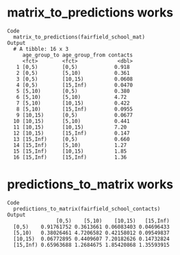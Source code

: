 # matrix_to_predictions works

    Code
      matrix_to_predictions(fairfield_school_mat)
    Output
      # A tibble: 16 x 3
         age_group_to age_group_from contacts
         <fct>        <fct>             <dbl>
       1 [0,5)        [0,5)            0.918 
       2 [0,5)        [5,10)           0.361 
       3 [0,5)        [10,15)          0.0608
       4 [0,5)        [15,Inf)         0.0470
       5 [5,10)       [0,5)            0.380 
       6 [5,10)       [5,10)           4.72  
       7 [5,10)       [10,15)          0.422 
       8 [5,10)       [15,Inf)         0.0955
       9 [10,15)      [0,5)            0.0677
      10 [10,15)      [5,10)           0.441 
      11 [10,15)      [10,15)          7.20  
      12 [10,15)      [15,Inf)         0.147 
      13 [15,Inf)     [0,5)            0.660 
      14 [15,Inf)     [5,10)           1.27  
      15 [15,Inf)     [10,15)          1.85  
      16 [15,Inf)     [15,Inf)         1.36  

# predictions_to_matrix works

    Code
      predictions_to_matrix(fairfield_school_contacts)
    Output
                    [0,5)    [5,10)    [10,15)   [15,Inf)
      [0,5)    0.91761752 0.3613661 0.06083403 0.04696433
      [5,10)   0.38026461 4.7206582 0.42158012 0.09549837
      [10,15)  0.06772895 0.4409607 7.20182626 0.14732824
      [15,Inf) 0.65963688 1.2684675 1.85420868 1.35593915

